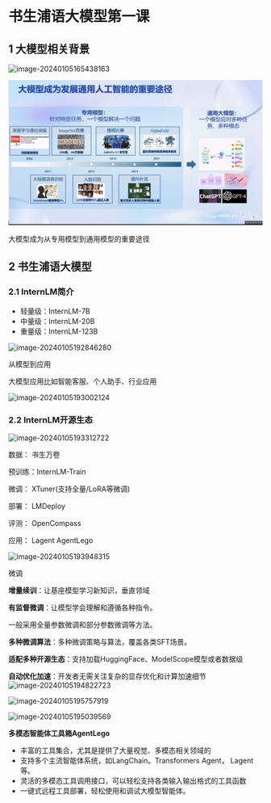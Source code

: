 # 书生浦语大模型第一课

## 1 大模型相关背景

![image-20240105165438163](https://github.com/wzl0329/InternLM-learning/blob/main/img/img_1/image-20240105165438163.png)



![image-20240105172534261](\img\img_1\image-20240105172534261.png)

大模型成为从专用模型到通用模型的重要途径

## 2 书生浦语大模型

### 2.1 InternLM简介

- 轻量级：InternLM-7B
- 中量级：InternLM-20B
- 重量级：InternLM-123B

![image-20240105192846280](D:\项目文件\课程学习\InternLM学习\img\img_1\image-20240105192846280.png)



从模型到应用

大模型应用比如智能客服、个人助手、行业应用

![image-20240105193002124](D:\项目文件\课程学习\InternLM学习\img\img_1\image-20240105193002124.png)

### 2.2 InternLM开源生态

![image-20240105193312722](D:\项目文件\课程学习\InternLM学习\img\img_1\image-20240105193312722.png)

 数据： 书生万卷

 预训练：InternLM-Train

 微调： XTuner(支持全量/LoRA等微调)

 部署： LMDeploy

 评测： OpenCompass

 应用： Lagent AgentLego

![image-20240105193948315](D:\项目文件\课程学习\InternLM学习\img\img_1\image-20240105193948315.png)

 微调

**增量续训**：让基座模型学习新知识，垂直领域

**有监督微调**：让模型学会理解和遵循各种指令。

一般采用全量参数微调和部分参数微调等方法。

**多种微调算法**：多种微调策略与算法，覆盖各类SFT场景。

**适配多种开源生态**：支持加载HuggingFace、ModelScope模型或者数据级

**自动优化加速**：开发者无需关注复杂的显存优化和计算加速细节![image-20240105194822723](D:\项目文件\课程学习\InternLM学习\img\img_1\image-20240105194822723.png)

![image-20240105195757919](D:\项目文件\课程学习\InternLM学习\img\img_1\image-20240105195757919.png)

![image-20240105195039569](D:\项目文件\课程学习\InternLM学习\img\img_1\image-20240105195039569.png)

**多模态智能体工具箱AgentLego**

- 丰富的工具集合，尤其是提供了大量视觉、多模态相关领域的
- 支持多个主流智能体系统，如LangChain。Transformers Agent， Lagent等。
- 灵活的多模态工具调用接口，可以轻松支持各类输入输出格式的工具函数
- 一键式远程工具部署，轻松使用和调试大模型智能体。

